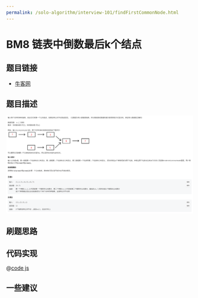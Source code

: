 ```yaml
---
permalink: /solo-algorithm/interview-101/findFirstCommonNode.html
---
```


# BM8 链表中倒数最后k个结点

## 题目链接

- [牛客网](https://www.nowcoder.com/share/jump/8484115461694594781904)

## 题目描述

![反转链表.png](../images/findFirstCommonNode.png)

## 刷题思路

## 代码实现

@[code js](@algorithm/interview-101/findFirstCommonNode.js)

## 一些建议
